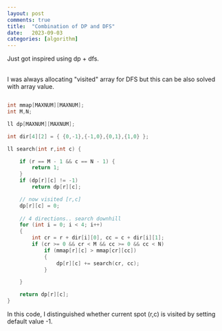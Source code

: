 ```yaml
---
layout: post
comments: true
title:  "Combination of DP and DFS"
date:   2023-09-03 
categories: [algorithm]
---
```



Just got inspired using dp + dfs. <br><br>

I was always allocating "visited" array for DFS but this can be also solved with array value.


```c++

int mmap[MAXNUM][MAXNUM];
int M,N;

ll dp[MAXNUM][MAXNUM];

int dir[4][2] = { {0,-1},{-1,0},{0,1},{1,0} };

ll search(int r,int c) {

    if (r == M - 1 && c == N - 1) {
        return 1;
    }
    if (dp[r][c] != -1)
        return dp[r][c];

    // now visited [r,c]
    dp[r][c] = 0; 
    
    // 4 directions.. search downhill
    for (int i = 0; i < 4; i++)
    {
        int cr = r + dir[i][0], cc = c + dir[i][1];
        if (cr >= 0 && cr < M && cc >= 0 && cc < N)
            if (mmap[r][c] > mmap[cr][cc])
            {
                dp[r][c] += search(cr, cc);
            }

    }

    return dp[r][c];
}
```


In this code, I distinguished whether current spot (r,c) is visited by setting default value -1.

